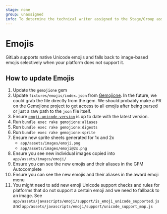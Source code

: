 ```yaml
---
stage: none
group: unassigned
info: To determine the technical writer assigned to the Stage/Group associated with this page, see https://about.gitlab.com/handbook/engineering/ux/technical-writing/#designated-technical-writers
---
```


# Emojis

GitLab supports native Unicode emojis and falls back to image-based emojis selectively
when your platform does not support it.

## How to update Emojis

 1. Update the `gemojione` gem
 1. Update `fixtures/emojis/index.json` from [Gemojione](https://github.com/bonusly/gemojione/blob/master/config/index.json).
    In the future, we could grab the file directly from the gem.
    We should probably make a PR on the Gemojione project to get access to
    all emojis after being parsed or just a raw path to the `json` file itself.
 1. Ensure [`emoji-unicode-version`](https://www.npmjs.com/package/emoji-unicode-version)
    is up to date with the latest version.
 1. Run `bundle exec rake gemojione:aliases`
 1. Run `bundle exec rake gemojione:digests`
 1. Run `bundle exec rake gemojione:sprite`
 1. Ensure new sprite sheets generated for 1x and 2x
    - `app/assets/images/emoji.png`
    - `app/assets/images/emoji@2x.png`
 1. Ensure you see new individual images copied into `app/assets/images/emoji/`
 1. Ensure you can see the new emojis and their aliases in the GFM Autocomplete
 1. Ensure you can see the new emojis and their aliases in the award emoji menu
 1. You might need to add new emoji Unicode support checks and rules for platforms
    that do not support a certain emoji and we need to fallback to an image.
    See `app/assets/javascripts/emoji/support/is_emoji_unicode_supported.js`
    and `app/assets/javascripts/emoji/support/unicode_support_map.js`

